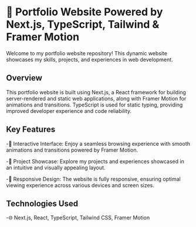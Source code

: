 # 🚀 Portfolio Website Powered by Next.js, TypeScript, Tailwind & Framer Motion
Welcome to my portfolio website repository! This dynamic website showcases my skills, projects, and experiences in web development.

## Overview
This portfolio website is built using Next.js, a React framework for building server-rendered and static web applications, along with Framer Motion for animations and transitions. TypeScript is used for static typing, providing improved developer experience and code reliability.

## Key Features
-🎨 Interactive Interface: Enjoy a seamless browsing experience with smooth animations and transitions powered by Framer Motion.

-📄 Project Showcase: Explore my projects and experiences showcased in an intuitive and visually appealing layout.

-📱 Responsive Design: The website is fully responsive, ensuring optimal viewing experience across various devices and screen sizes.

## Technologies Used
-🌐 Next.js, React, TypeScript, Tailwind CSS, Framer Motion

